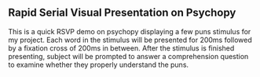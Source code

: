 ## Rapid Serial Visual Presentation on Psychopy

This is a quick RSVP demo on psychopy displaying a few puns stimulus for my project. Each word in the stimulus will be presented for 200ms followed by a fixation cross of 200ms in between. After the stimulus is finished presenting, subject will be prompted to answer a comprehension question to examine whether they properly understand the puns. 
